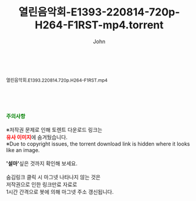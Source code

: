 ﻿---
layout: post
title:  "열린음악회-E1393-220814-720p-H264-F1RST-mp4.torrent"
author: John
categories: [ 방송/음악 ]
tags: [  ]
image:  
description: "열린음악회-E1393-220814-720p-H264-F1RST-mp4 torrent 정보 공유"
toc: true
toc_sticky: true
---

<br>
<div class="view-img">
<a class="view_image" href="http://torrentmobile61.com/bbs/view_image.php?fn=%2Fdata%2Ffile%2Fmusic%2F3735183265_5mZAB2eL_d7d29f6996eb6944d5f3b57f9ed9ba42d48ab22f.jpg" target="_blank"><img alt="" class="img-tag" content="http://torrentmobile61.com/data/file/music/3735183265_5mZAB2eL_d7d29f6996eb6944d5f3b57f9ed9ba42d48ab22f.jpg" itemprop="image" src="http://torrentmobile61.com/data/file/music/thumb-3735183265_5mZAB2eL_d7d29f6996eb6944d5f3b57f9ed9ba42d48ab22f_835x2212.jpg"/></a></div><div class="view-content" itemprop="description">
<p><span style="font-size:12px;">열린음악회.E1393.220814.720p.H264-F1RST.mp4</span> </p> </div>
    
<br><br><br>
<p data-ke-size="size16"><b><span style="color: green;">주의사항</span></b><br /><br />※저작권 문제로 인해 토렌트 다운로드 링크는<br /><b><span style="color: red;">유사 이미지</span></b>에 숨겨뒀습니다.<br />※Due to copyright issues, the torrent download link is hidden where it looks like an image.<br /><br /><b>'설마'</b>싶은 것까지 확인해 보세요.<br /><br />숨김링크 클릭 시 마그넷 나타나지 않는 것은<br />저작권으로 인한 링크만료 자료로<br />1시간 간격으로 봇에 의해 마그넷 주소 갱신됩니다.</p>
